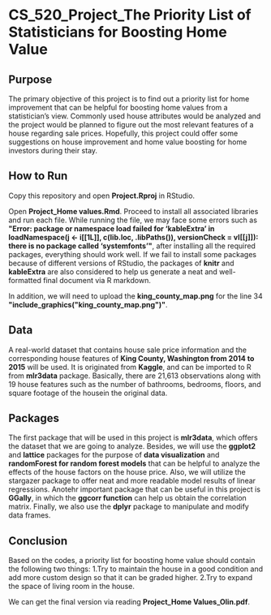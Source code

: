# CS_520_Project_The Priority List of Statisticians for Boosting Home Value

## Purpose
The primary objective of this project is to find out a priority list for home improvement that can be helpful for boosting home values from a statistician’s view. Commonly used house attributes would be analyzed and the project would be planned to figure out the most relevant features of a house regarding sale prices. Hopefully, this project could offer some suggestions on house improvement and home value boosting for home investors during their stay.

## How to Run
Copy this repository and open **Project.Rproj** in RStudio. 

Open **Project_Home values.Rmd**. Proceed to install all associated libraries and run each file. While running the file, we may face some errors such as **"Error: package or namespace load failed for ‘kableExtra’ in loadNamespace(j <- i[[1L]], c(lib.loc, .libPaths()), versionCheck = vI[[j]]): there is no package called ‘systemfonts’"**, after installing all the required packages, everything should work well. If we fail to install some packages because of different versions of RStudio, the packages of **knitr** and **kableExtra** are also considered to help us generate a neat and well-formatted final document via R markdown.

In addition, we will need to upload the **king_county_map.png** for the line 34 **"include_graphics("king_county_map.png")"**.

## Data
A real-world dataset that contains house sale price information and the corresponding house features of **King County, Washington from 2014 to 2015** will be used. It is originated from **Kaggle**, and can be imported to R from **mlr3data** package. Basically, there are 21,613 observations along with 19 house features such as the number of bathrooms, bedrooms, floors, and square footage of the housein the original data. 

## Packages 
The first package that will be used in this project is **mlr3data**, which offers the dataset that we are going to analyze. Besides, we will use the **ggplot2** and **lattice** packages for the purpose of **data visualization** and **randomForest for random forest models** that can be helpful to analyze the effects of the house factors on the house price. Also, we will utilize the stargazer package to offer neat and more readable model results of linear regressions. Anotehr important package that can be useful in this project is **GGally**, in which the **ggcorr function** can help us obtain the correlation matrix. Finally, we also use the **dplyr** package to manipulate and modify data frames.

## Conclusion
Based on the codes, a priority list for boosting home value should contain the following two things:
1.Try to maintain the house in a good condition and add more custom design so that it can be graded higher.
2.Try to expand the space of living room in the house.

We can get the final version via reading  **Project_Home Values_Olin.pdf**. 

